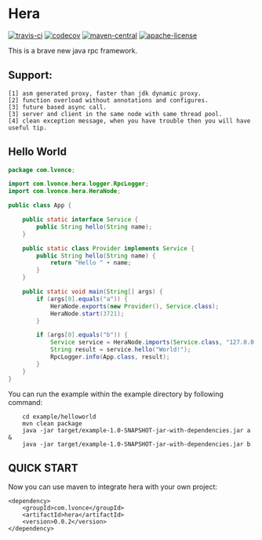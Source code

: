 # Hera
[![travis-ci](https://www.travis-ci.org/thegenius/hera.svg?branch=master)](https://travis-ci.org/thegenius/hera)
[![codecov](https://codecov.io/gh/thegenius/hera/branch/master/graph/badge.svg)](https://codecov.io/gh/thegenius/hera)
[![maven-central](https://img.shields.io/badge/maven-0.0.2-green.svg)](http://search.maven.org/#search%7Cga%7C1%7Chera)
[![apache-license](https://img.shields.io/badge/license-Apache--2.0-green.svg)](https://www.apache.org/licenses/LICENSE-2.0)  

  
This is a brave new java rpc framework.

## Support:  
	[1] asm generated proxy, faster than jdk dynamic proxy.  
	[2] function overload without annotations and configures.    
	[3] future based async call.  
	[3] server and client in the same node with same thread pool.    
    [4] clean exception message, when you have trouble then you will have useful tip.	

## Hello World
```java
package com.lvonce;

import com.lvonce.hera.logger.RpcLogger;
import com.lvonce.hera.HeraNode;

public class App {

	public static interface Service {
		public String hello(String name);
	}

	public static class Provider implements Service {
		public String hello(String name) {
			return "Hello " + name;
		}
	}

	public static void main(String[] args) {
		if (args[0].equals("a")) {
			HeraNode.exports(new Provider(), Service.class);
			HeraNode.start(3721);
		}

		if (args[0].equals("b")) {
			Service service = HeraNode.imports(Service.class, "127.0.0.1", 3721);
			String result = service.hello("World!");
			RpcLogger.info(App.class, result);
		}
	}
}
```
You can run the example within the example directory by following command:
```
    cd example/helloworld
    mvn clean package
    java -jar target/example-1.0-SNAPSHOT-jar-with-dependencies.jar a &
    java -jar target/example-1.0-SNAPSHOT-jar-with-dependencies.jar b
```

## QUICK START
Now you can use maven to integrate hera with your own project:

```
<dependency>
    <groupId>com.lvonce</groupId>
    <artifactId>hera</artifactId>
    <version>0.0.2</version>
</dependency>
```
